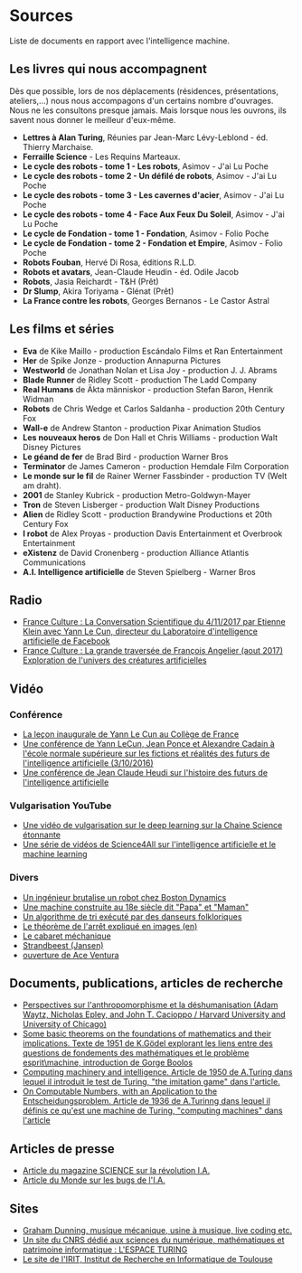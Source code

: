Sources
=======


Liste de documents en rapport avec l'intelligence machine.


Les livres qui nous accompagnent
--------------------------------

Dès que possible, lors de nos déplacements (résidences, présentations, ateliers,...) nous nous accompagons d'un certains nombre d'ouvrages. Nous ne les consultons presque jamais. Mais lorsque nous les ouvrons, ils savent nous donner le meilleur d'eux-même.

- **Lettres à Alan Turing**, Réunies par Jean-Marc Lévy-Leblond - éd. Thierry Marchaise.
- **Ferraille Science** - Les Requins Marteaux.
- **Le cycle des robots - tome 1 - Les robots**, Asimov - J'ai Lu Poche
- **Le cycle des robots - tome 2 - Un défilé de robots**, Asimov - J'ai Lu Poche
- **Le cycle des robots - tome 3 - Les cavernes d'acier**, Asimov - J'ai Lu Poche
- **Le cycle des robots - tome 4 - Face Aux Feux Du Soleil**, Asimov - J'ai Lu Poche
- **Le cycle de Fondation - tome 1 - Fondation**, Asimov - Folio Poche
- **Le cycle de Fondation - tome 2 - Fondation et Empire**, Asimov - Folio Poche
- **Robots Fouban**, Hervé Di Rosa, éditions R.L.D.
- **Robots et avatars**, Jean-Claude Heudin - éd. Odile Jacob
- **Robots**, Jasia Reichardt - T&H (Prêt)
- **Dr Slump**, Akira Toriyama - Glénat (Prêt)
- **La France contre les robots**, Georges Bernanos - Le Castor Astral

Les films et séries
-------------------


- **Eva** de Kike Maillo - production Escándalo Films et Ran Entertainment
- **Her** de Spike Jonze - production Annapurna Pictures
- **Westworld** de Jonathan Nolan et Lisa Joy - production J. J. Abrams
- **Blade Runner** de Ridley Scott - production The Ladd Company
- **Real Humans** de Äkta människor - production Stefan Baron, Henrik Widman
- **Robots** de  	Chris Wedge et Carlos Saldanha - production 20th Century Fox
- **Wall-e** de Andrew Stanton - production Pixar Animation Studios
- **Les nouveaux heros** de Don Hall et Chris Williams - production Walt Disney Pictures
- **Le géand de fer** de Brad Bird - production	Warner Bros
- **Terminator** de	James Cameron - production Hemdale Film Corporation
- **Le monde sur le fil** de Rainer Werner Fassbinder - production TV (Welt am draht).
- **2001** de Stanley Kubrick - production	Metro-Goldwyn-Mayer
- **Tron** de Steven Lisberger - production Walt Disney Productions
- **Alien** de Ridley Scott - production Brandywine Productions et 20th Century Fox
- **I robot** de Alex Proyas - production Davis Entertainment et Overbrook Entertainment
- **eXistenz** de David Cronenberg - production Alliance Atlantis Communications
- **A.I. Intelligence artificielle** de Steven Spielberg - Warner Bros

Radio
-----

-   [France Culture : La Conversation Scientifique du 4/11/2017 par Etienne Klein avec Yann Le Cun, directeur du Laboratoire d'intelligence artificielle de Facebook](https://www.franceculture.fr/emissions/la-conversation-scientifique/lintelligence-peut-elle-devenir-artificielle)
-   [France Culture : La grande traversée de François Angelier (aout 2017) Exploration de l'univers des créatures artificielles](https://www.franceculture.fr/emissions/grande-traversee-frankenstein-bienvenue-dans-le-monde-des-creatures-artificielles)

Vidéo
-----


### Conférence
-   [La leçon inaugurale de Yann Le Cun au Collège de France](http://www.college-de-france.fr/site/yann-lecun/inaugural-lecture-2016-02-04-18h00.htm)
-   [Une conférence de Yann LeCun, Jean Ponce et Alexandre Cadain à l'école normale supérieure sur les fictions et réalités des futurs de l'intelligence artificielle (3/10/2016)](https://www.youtube.com/watch?v=9ajwtKWH8ng)
-   [Une conférence de Jean Claude Heudi sur l'histoire des futurs de l'intelligence artificielle](https://www.youtube.com/watch?v=JS8VpkzcImw)


### Vulgarisation YouTube
-   [Une vidéo de vulgarisation sur le deep learning sur la Chaine Science étonnante](https://www.youtube.com/watch?v=trWrEWfhTVg)
-   [Une série de vidéos de Science4All sur l'intelligence artificielle et le machine learning](https://www.youtube.com/playlist?list=PLtzmb84AoqRTl0m1b82gVLcGU38miqdrC)


### Divers
-   [Un ingénieur brutalise un robot chez Boston Dynamics](https://www.youtube.com/watch?v=rVlhMGQgDkY)
-   [Une machine construite au 18e siècle dit "Papa" et "Maman"](https://www.youtube.com/watch?v=k_YUB_S6Gpo)
-   [Un algorithme de tri exécuté par des danseurs folkloriques](https://www.youtube.com/watch?v=3San3uKKHgg)
-   [Le théorème de l'arrêt expliqué en images (en)](https://www.youtube.com/watch?v=92WHN-pAFCs)
-   [Le cabaret méchanique](https://www.youtube.com/watch?v=kv1CpJi60xQ)
-   [Strandbeest (Jansen)](https://www.youtube.com/watch?v=KsqlnGMzMD4)
-   [ouverture de Ace Ventura](https://www.youtube.com/watch?v=7YrpmZFixp0)


Documents, publications, articles de recherche
----------------------------------------------

-   [Perspectives sur l'anthropomorphisme et la déshumanisation (Adam Waytz, Nicholas Epley, and John T. Cacioppo / Harvard University and University of Chicago)](http://faculty.chicagobooth.edu/nicholas.epley/waytzepleycacioppocdips.pdf)
-   [Some basic theorems on the foundations of mathematics and their implications. Texte de 1951 de K.Gödel explorant les liens entre des questions de fondements des mathématiques et le problème esprit\machine, introduction de Gorge Boolos](http://www.partiallyexaminedlife.com/wp-content/uploads/Godel-Basic-Theorems-and-Their-Implications-1.pdf)
-   [Computing machinery and intelligence. Article de 1950 de A.Turing dans lequel il introduit le test de Turing, "the imitation game" dans l'article.](http://loebner.net/Prizef/TuringArticle.html)
-   [On Computable Numbers, with an Application to the Entscheidungsproblem. Article de 1936 de A.Turinng dans lequel il définis ce qu'est une machine de Turing, "computing machines" dans l'article](http://www.thocp.net/biographies/papers/turing_oncomputablenumbers_1936.pdf)

Articles de presse
-----------------

-   [Article du magazine SCIENCE sur la révolution I.A.](http://www.sciencemag.org/news/2017/07/ai-revolution-science)
-   [Article du Monde sur les bugs de l'I.A.](https://www.lemonde.fr/sciences/article/2019/02/25/les-bugs-de-l-intelligence-artificielle_5428168_1650684.html)

Sites
-----

-   [Graham Dunning, musique mécanique, usine à musique, live coding etc.](https://grahamdunning.com/)
-   [Un site du CNRS dédié aux sciences du numérique, mathématiques et patrimoine informatique : L'ESPACE TURING](http://www.espace-turing.fr/Computer-Paper-Do-It-Yourself.html)
-   [Le site de l'IRIT, Institut de Recherche en Informatique de Toulouse](https://www.irit.fr/)
